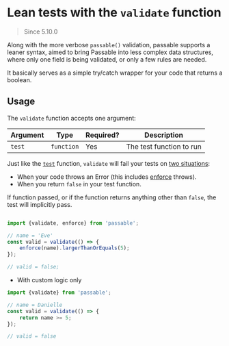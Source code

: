 # Lean tests with the `validate` function
> Since 5.10.0

Along with the more verbose `passable()` validation, passable supports a leaner syntax, aimed to bring Passable into less complex data structures, where only one field is being validated, or only a few rules are needed.

It basically serves as a simple try/catch wrapper for your code that returns a boolean.

## Usage

The `validate` function accepts one argument:

| Argument   | Type       | Required? | Description |
|------------|------------|-----------|-------------|
| `test`     | `function` | Yes       | The test function to run |

Just like the [`test`](../test/index.md) function, `validate` will fail your tests on [two situations](../test/how_to_fail.md):
* When your code throws an Error (this includes [enforce](../enforce/README.md) throws).
* When you return `false` in your test function.

If function passed, or if the function returns anything other than `false`, the test will implicitly pass.

```js

import {validate, enforce} from 'passable';

// name = 'Eve'
const valid = validate(() => {
    enforce(name).largerThanOrEquals(5);
});

// valid = false;
```

* With custom logic only
```js
import {validate} from 'passable';

// name = Danielle
const valid = validate(() => {
    return name >= 5;
});

// valid = false
```